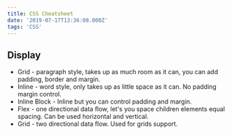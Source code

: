 ```yaml
---
title: CSS Cheatsheet
date: '2019-07-17T13:36:08.000Z'
tags: 'CSS'
---
```


## Display

* Grid - paragraph style, takes up as much room as it can, you can add padding, border and margin.
* Inline - word style, only takes up as little space as it can. No padding margin control. 
* Inline Block - Inline but you can control padding and margin.
* Flex - one directional data flow, let's you space children elements equal spacing. Can be used horizontal and vertical.
* Grid - two directional data flow. Used for grids support.
